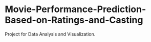 # Movie-Performance-Prediction-Based-on-Ratings-and-Casting
Project for Data Analysis and Visualization. 

